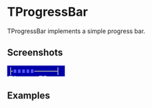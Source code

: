 TProgressBar
============

TProgressBar implements a simple progress bar.

Screenshots
-----------

![progressbar_1](uploads/52e530985dbe9be6659b6e5702bdc774/progressbar_1.png)

Examples
--------
